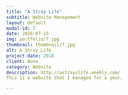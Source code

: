 ```yaml
---
title: "A Stray Life"
subtitle: Website Management
layout: default
modal-id: 7
date: 2018-07-15
img: portfolio/7.jpg
thumbnail: thumbnail/7.jpg
alt: A Stray Life
project-date: 2018
client: None
category: Website
description: http://astrayslife.weebly.com/
This is a website that I managed for a year.

---
```

